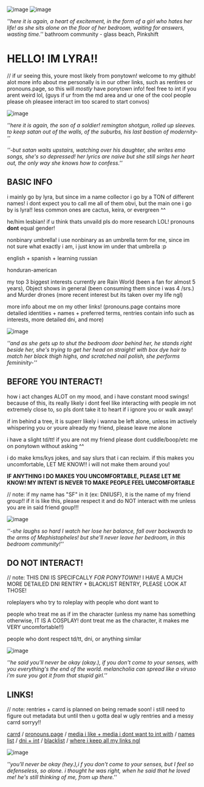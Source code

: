 ![image](https://github.com/user-attachments/assets/a068b101-255c-44a8-b9ec-d35939493f56)
![image](https://github.com/user-attachments/assets/dbf80dd2-f190-4ae4-9eac-442a684fcc1d)

_''here it is again, a heart of excitement, in the form of a girl who hates her life! as she sits alone on the floor of her bedroom, waiting for answers, wasting time.''_  bathroom community - glass beach, Pinkshift

# HELLO! IM LYRA!!

// if ur seeing this, youre most likely from ponytown! welcome to my github! alot more info about me personally is in our other links, such as rentires or pronouns.page, so this will *mostly* have ponytown info! 
feel free to int if you arent weird lol, (guys if ur from the md area and ur one of the cool people please oh pleasee interact im too scared to start convos)

![image](https://github.com/user-attachments/assets/d2093a95-adb2-403c-890e-ce89dcd1e49d)

_''here it is again, the son of a soldier! remington shotgun, rolled up sleeves. to keep satan out of the walls, of the suburbs, his last bastion of modernity-''_


_''-but satan waits upstairs, watching over his daughter, she writes emo songs, she's so depressed! her lyrics are naive but she still sings her heart out, thе only way she knows how to confess.''_


## BASIC INFO
i mainly go by lyra, but since im a name collector i go by a TON of different names! i dont expect you to call me all of them obvi, but the main one i go by is lyra!! less common ones are cactus, keira, or evergreen ^^

he/him lesbian! if u think thats unvaild pls do more research LOL! pronouns **dont** equal gender!

nonbinary umbrella! i use nonbinary as an umbrella term for me, since im not sure what exactly i am, i just know im under that umbrella :p 

english + spanish + learning russian

honduran-american

my top 3 biggest interests currently are Rain World (been a fan for almost 5 years), Object shows in general (been consuming them since i was 4 /srs.) and Murder drones (more recent interest but its taken over my life ngl) 

more info about me on my other links! (pronouns.page contains more detailed identities + names + preferred terms, rentries contain info such as interests, more detailed dni, and more)

![image](https://github.com/user-attachments/assets/d2093a95-adb2-403c-890e-ce89dcd1e49d)

_''and as she gеts up to shut the bedroom door behind her, he stands right beside her, she's trying to get her head on straight! with box dye hair to match her black thigh highs, and scratched nail polish, she performs femininity-''_

## BEFORE YOU INTERACT! 

how i act changes ALOT on my mood, and i have constant mood swings! because of this, its really likely i dont feel like interacting with people im not extremely close to, so pls dont take it to heart if i ignore you or walk away!

if im behind a tree, it is superr likely i wanna be left alone, unless im actively whispering you or youre already my friend, please leave me alone

i have a slight td/tt! if you are not my friend please dont cuddle/boop/etc me on ponytown without asking ^^

i do make kms/kys jokes, and say slurs that i can reclaim. if this makes you uncomfortable, LET ME KNOW!! i will not make them around you!

**IF ANYTHING I DO MAKES YOU UNCOMFORTABLE, PLEASE LET ME KNOW! MY INTENT IS NEVER TO MAKE PEOPLE FEEL UMCOMFORTABLE**

// note: if my name has "SF" in it (ex: DNIUSF), it is the name of my friend group!! if it is like this, please respect it and do NOT interact with me unless you are in said friend goup!!!

![image](https://github.com/user-attachments/assets/d2093a95-adb2-403c-890e-ce89dcd1e49d)

_''-she laughs so hard I watch her lose her balance, fall over backwards to the arms of Mephistopheles! but she'll never leave her bedroom, in this bedroom community!''_

## DO NOT INTERACT!

// note: THIS DNI IS SPECIFCALLY *FOR PONYTOWN!!* I HAVE A MUCH MORE DETAILED DNI RENTRY + BLACKLIST RENTRY, PLEASE LOOK AT THOSE!

roleplayers who try to roleplay with people who dont want to 

people who treat me as if im the character (unless my name has something otherwise, IT IS A COSPLAY! dont treat me as the character, it makes me VERY uncomfortable!!)

people who dont respect td/tt, dni, or anything similar

![image](https://github.com/user-attachments/assets/d2093a95-adb2-403c-890e-ce89dcd1e49d)

_''he said you'll never be okay (okay.), if you don't come to your senses, with you everything's the end of the world. melancholia can spread like a viruso i'm sure you got it from that stupid girl.''_

## LINKS!
// note: rentries + carrd is planned on being remade soon! i still need to figure out metadata but until then u gotta deal w ugly rentries and a messy carrd sorryy!!

[carrd](https://lyraevergreen.carrd.co/#) / [pronouns.page](https://en.pronouns.page/@lyraevergreen) / [media i like + media i dont want to int with](https://rentry/lyraevergreen) / [names list](https://rentry.co/lyranames) / [dni + int](https://rentry.co/lyracriteria) / [blacklist](https://rentry.co/lyrablacklist) / [where i keep all my links ngl](https://pronouns.cc/@lyraevergreen)

![image](https://github.com/user-attachments/assets/d2093a95-adb2-403c-890e-ce89dcd1e49d)

_''you'll never be okay (hey.),i f you don't come to your senses, but I feel so defenseless, so alone. i thought he was right, when he said that he loved me! he's still thinking of me, from up there.''_
